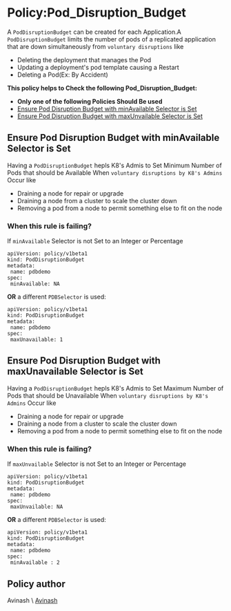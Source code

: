 # Policy:Pod_Disruption_Budget
A `PodDisruptionBudget` can be created for each Application.A `PodDisruptionBudget` limits the number of pods of a replicated application that are down simultaneously from `voluntary disruptions` like
* Deleting the deployment that manages the Pod
* Updating a deployment's pod template causing a Restart
* Deleting a Pod(Ex: By Accident)

__This policy helps to Check the following Pod_Disruption_Budget:__
* __Only one of the following Policies Should Be used__
* [Ensure Pod Disruption Budget with minAvailable Selector is Set](#Ensure-Pod-Disruption-Budget-with-minAvailable-Selector-is-Set)
* [Ensure Pod Disruption Budget with maxUnvailable Selector is Set](#Ensure-Pod-Disruption-Budget-with-maxUnvailable-Selector-is-Set)

## Ensure Pod Disruption Budget with minAvailable Selector is Set
Having a `PodDisruptionBudget` hepls K8's Admis to Set Minimum Number of Pods that should be Available When `voluntary disruptions by K8's Admins` Occur like 
* Draining a node for repair or upgrade
* Draining a node from a cluster to scale the cluster down
* Removing a pod from a node to permit something else to fit on the node

### When this rule is failing?
 If `minAvailable` Selector is not Set to an Integer or Percentage
 ```
 apiVersion: policy/v1beta1
kind: PodDisruptionBudget
metadata:
  name: pdbdemo
spec:
  minAvailable: NA
 ```
 __OR__ a different `PDBSelector` is used:
 ```
 apiVersion: policy/v1beta1
kind: PodDisruptionBudget
metadata:
  name: pdbdemo
spec:
  maxUnavailable: 1
```
## Ensure Pod Disruption Budget with maxUnavailable Selector is Set
Having a `PodDisruptionBudget` hepls K8's Admis to Set Maximum Number of Pods that should be Unavailable When `voluntary disruptions by K8's Admins` Occur like 
* Draining a node for repair or upgrade
* Draining a node from a cluster to scale the cluster down
* Removing a pod from a node to permit something else to fit on the node

### When this rule is failing?
 If `maxUnvailable` Selector is not Set to an Integer or Percentage
 ```
 apiVersion: policy/v1beta1
kind: PodDisruptionBudget
metadata:
  name: pdbdemo
spec:
  maxUnvailable: NA
 ```
 __OR__ a different `PDBSelector` is used:
 ```
 apiVersion: policy/v1beta1
kind: PodDisruptionBudget
metadata:
  name: pdbdemo
spec:
  minAvailable : 2
  ```
## Policy author
Avinash \\ [Avinash](https://github.com/Avinashnayak27)




